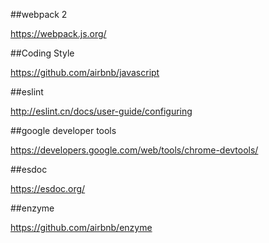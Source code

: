 ##webpack 2

https://webpack.js.org/

##Coding Style

https://github.com/airbnb/javascript

##eslint

http://eslint.cn/docs/user-guide/configuring

##google developer tools

https://developers.google.com/web/tools/chrome-devtools/

##esdoc

https://esdoc.org/

##enzyme

https://github.com/airbnb/enzyme

